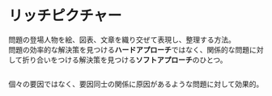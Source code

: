 # リッチピクチャー

問題の登場人物を絵、図表、文章を織り交ぜて表現し、整理する方法。  
問題の効率的な解決策を見つける**ハードアプローチ**ではなく、関係的な問題に対して折り合いをつける解決策を見つける**ソフトアプローチ**のひとつ。

<p align="center">
  <img :src="$withBase('/organization-idea/rich-picture.png')">
</p>

個々の要因ではなく、要因同士の関係に原因があるような問題に対して効果的。
